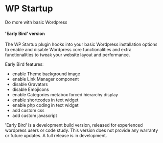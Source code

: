 # WP Startup 
Do more with basic Wordpress

#### 'Early Bird' version

The WP Startup plugin hooks into your basic Wordpress installation options to enable and disable Wordpress core functionalities and extra functionalities to tweak your website layout and performance. 

Early Bird features:

- enable Theme background image
- enable Link Manager component
- disable Gravatars
- disable Emojicons
- enable Categories metabox forced hierarchy display
- enable shortcodes in text widget
- enable php coding in text widget
- add custom css
- add custom javascript

'Early Bird' is a development build version, released for experienced wordpress users or code study. This version does not provide any warranty or future updates. A full release is in development. 
